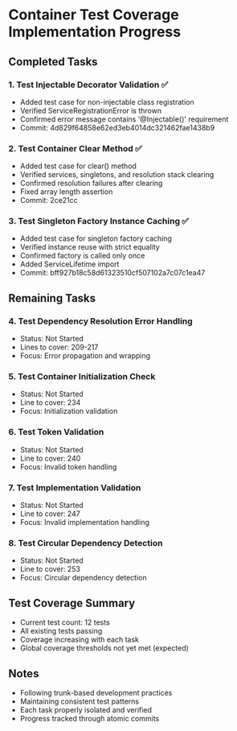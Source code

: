 # Container Test Coverage Implementation Progress

## Completed Tasks

### 1. Test Injectable Decorator Validation ✅

- Added test case for non-injectable class registration
- Verified ServiceRegistrationError is thrown
- Confirmed error message contains '@Injectable()' requirement
- Commit: 4d829f64858e62ed3eb4014dc321462fae1438b9

### 2. Test Container Clear Method ✅

- Added test case for clear() method
- Verified services, singletons, and resolution stack clearing
- Confirmed resolution failures after clearing
- Fixed array length assertion
- Commit: 2ce21cc

### 3. Test Singleton Factory Instance Caching ✅

- Added test case for singleton factory caching
- Verified instance reuse with strict equality
- Confirmed factory is called only once
- Added ServiceLifetime import
- Commit: bff927b18c58d61323510cf507102a7c07c1ea47

## Remaining Tasks

### 4. Test Dependency Resolution Error Handling

- Status: Not Started
- Lines to cover: 209-217
- Focus: Error propagation and wrapping

### 5. Test Container Initialization Check

- Status: Not Started
- Line to cover: 234
- Focus: Initialization validation

### 6. Test Token Validation

- Status: Not Started
- Line to cover: 240
- Focus: Invalid token handling

### 7. Test Implementation Validation

- Status: Not Started
- Line to cover: 247
- Focus: Invalid implementation handling

### 8. Test Circular Dependency Detection

- Status: Not Started
- Line to cover: 253
- Focus: Circular dependency detection

## Test Coverage Summary

- Current test count: 12 tests
- All existing tests passing
- Coverage increasing with each task
- Global coverage thresholds not yet met (expected)

## Notes

- Following trunk-based development practices
- Maintaining consistent test patterns
- Each task properly isolated and verified
- Progress tracked through atomic commits
